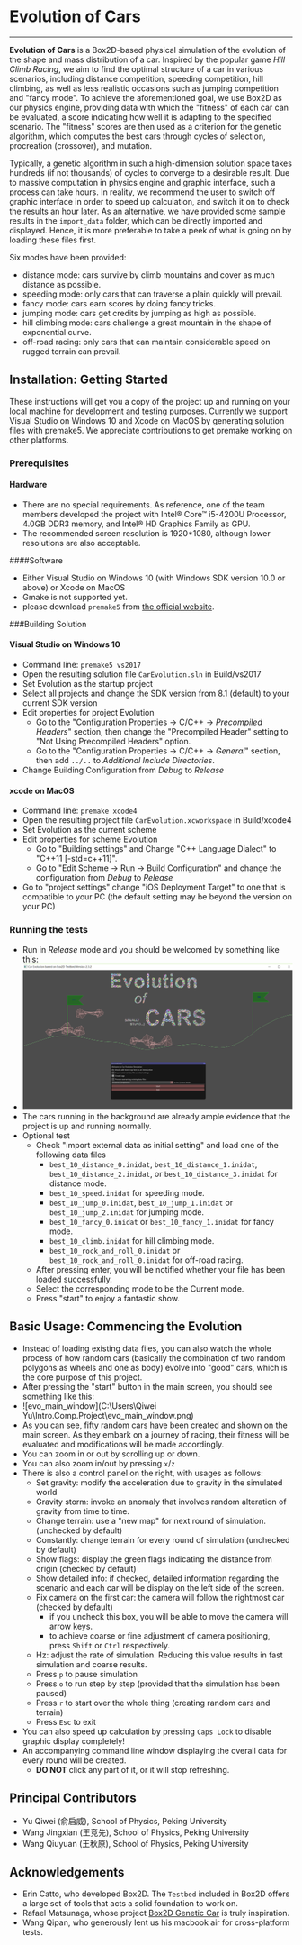 # Evolution of Cars
---

**Evolution of Cars** is a Box2D-based physical simulation of the evolution of the shape and mass distribution of a car. Inspired by the popular game *Hill Climb Racing*, we aim to find the optimal structure of a car in various scenarios, including distance competition, speeding competition, hill climbing, as well as less realistic occasions such as jumping competition and "fancy mode". To achieve the aforementioned goal, we use Box2D as our physics engine, providing data with which the "fitness" of each car can be evaluated, a score indicating how well it is adapting to the specified scenario. The "fitness" scores are then used as a criterion for the genetic algorithm, which computes the best cars through cycles of selection, procreation (crossover), and mutation. 

Typically, a genetic algorithm in such a high-dimension solution space takes hundreds (if not thousands) of cycles to converge to a desirable result. Due to massive computation in physics engine and graphic interface, such a process can take hours. In reality, we recommend the user to switch off graphic interface in order to speed up calculation, and switch it on to check the results an hour later. As an alternative, we have provided some sample results in the `import_data` folder, which can be directly imported and displayed. Hence, it is more preferable to take a peek of what is going on by loading these files first.

Six modes have been provided:

+ distance mode: cars survive by climb mountains and cover as much distance as possible.
+ speeding mode: only cars that can traverse a plain quickly will prevail.
+ fancy mode: cars earn scores by doing fancy tricks.
+ jumping mode: cars get credits by jumping as high as possible.
+ hill climbing mode: cars challenge a great mountain in the shape of exponential curve.
+ off-road racing: only cars that can maintain considerable speed on rugged terrain can prevail.

## Installation: Getting Started
These instructions will get you a copy of the project up and running on your local machine for development and testing purposes. Currently we support Visual Studio on Windows 10 and Xcode on MacOS by generating solution files with premake5. We appreciate contributions to get premake working on other platforms.

### Prerequisites

#### Hardware

+ There are no special requirements. As reference, one of the team members developed the project with Intel® Core™ i5-4200U Processor, 4.0GB DDR3 memory, and Intel® HD Graphics Family as GPU.
+ The recommended screen resolution is 1920*1080, although lower resolutions are also acceptable.

####Software

+ Either Visual Studio on Windows 10 (with Windows SDK version 10.0 or above) or Xcode on MacOS
+ Gmake is not supported yet.
+ please download `premake5` from [the official website](https://premake.github.io/).

###Building Solution 

#### Visual Studio on Windows 10

+ Command line: `premake5 vs2017`
+ Open the resulting solution file `CarEvolution.sln` in Build/vs2017
+ Set Evolution as the startup project
+ Select all projects and change the SDK version from 8.1 (default) to your current SDK version 
+ Edit properties for project Evolution
  + Go to the "Configuration Properties -> C/C++ -> *Precompiled Headers*" section, then change the "Precompiled Header" setting to "Not Using Precompiled Headers" option.
  + Go to the "Configuration Properties -> C/C++ -> *General*" section, then add `../..` to *Additional Include Directories*.
+ Change Building Configuration from *Debug* to *Release*

#### xcode on MacOS

+ Command line: `premake xcode4`
+ Open the resulting project file `CarEvolution.xcworkspace` in Build/xcode4
+ Set Evolution as the current scheme
+ Edit properties for scheme Evolution
  + Go to "Building settings"  and Change "C++ Language Dialect" to "C++11 [-std=c++11]".
  + Go to "Edit Scheme -> Run -> Build Configuration" and change the  configuration from *Debug* to *Release*
+ Go to "project settings" change "iOS Deployment Target" to one that is compatible to your PC (the default setting may be beyond the version on your PC)

### Running the tests

+ Run in *Release* mode and you should be welcomed by something like this:
+ ![WelcomeScreen](WelcomeScreen.png)
+ The cars running in the background are already ample evidence that the project is up and running normally.
+ Optional test
  + Check "Import external data as initial setting" and load one of the following data files
    + `best_10_distance_0.inidat`, `best_10_distance_1.inidat`, `best_10_distance_2.inidat`, or `best_10_distance_3.inidat` for distance mode.
    + `best_10_speed.inidat` for speeding mode.
    + `best_10_jump_0.inidat`, `best_10_jump_1.inidat` or `best_10_jump_2.inidat` for jumping mode.
    + `best_10_fancy_0.inidat` or `best_10_fancy_1.inidat` for fancy mode.
    + `best_10_climb.inidat` for hill climbing mode.
    + `best_10_rock_and_roll_0.inidat` or `best_10_rock_and_roll_0.inidat` for off-road racing.
  + After pressing enter, you will be notified whether your file has been loaded successfully.
  + Select the corresponding mode to be the Current mode.
  + Press "start" to enjoy a fantastic show.

## Basic Usage: Commencing the Evolution

+ Instead of loading existing data files, you can also watch the whole process of how random cars (basically the combination of two random polygons as wheels and one as body) evolve into "good" cars, which is the core purpose of this project.
+ After pressing the "start" button in the main screen, you should see something like this:
+ ![evo_main_window](C:\Users\Qiwei Yu\Intro.Comp.Project\evo_main_window.png)
+ As you can see, fifty random cars have been created and shown on the main screen. As they embark on a journey of racing, their fitness will be evaluated and modifications will be made accordingly.
+ You can zoom in or out by scrolling up or down.
+ You can also zoom in/out by pressing `x`/`z`
+ There is also a control panel on the right, with usages as follows:
  + Set gravity: modify the acceleration due to gravity in the simulated world
  + Gravity storm: invoke an anomaly that involves random alteration of gravity from time to time.
  + Change terrain: use a "new map" for next round of simulation. (unchecked by default)
  + Constantly: change terrain for every round of simulation (unchecked by default)
  + Show flags: display the green flags indicating the distance from origin (checked by default)
  + Show detailed info: if checked, detailed information regarding the scenario and each car will be display on the left side of the screen.
  + Fix camera on the first car: the camera will follow the rightmost car (checked by default)
    + if you uncheck this box, you will be able to move the camera will arrow keys.
    + to achieve coarse or fine adjustment of camera positioning, press `Shift` or `Ctrl` respectively.
  + Hz: adjust the rate of simulation. Reducing this value results in fast simulation and coarse results.
  + Press `p` to pause simulation
  + Press `o` to run step by step (provided that the simulation has been paused)
  + Press `r` to start over the whole thing (creating random cars and terrain)
  + Press `Esc` to exit
+ You can also speed up calculation by pressing `Caps Lock` to disable graphic display completely!
+ An accompanying command line window displaying the overall data for every round will be created.
  + **DO NOT** click any part of it, or it will stop refreshing.

## Principal Contributors

- Yu Qiwei (俞启威), School of Physics, Peking University
- Wang Jingxian (王竞先), School of Physics, Peking University
- Wang Qiuyuan (王秋原), School of Physics, Peking University

## Acknowledgements

+ Erin Catto, who developed Box2D. The `Testbed` included in Box2D offers a large set of tools that acts a solid foundation to work on.
+ Rafael Matsunaga, whose project  [Box2D Genetic Car](http://rednuht.org/genetic_cars_2/) is truly inspiration.
+ Wang Qipan, who generously lent us his macbook air for cross-platform tests.